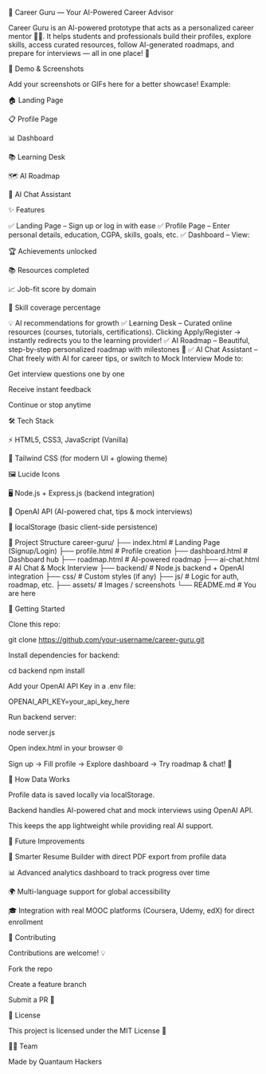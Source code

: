 🌟 Career Guru — Your AI-Powered Career Advisor

Career Guru is an AI-powered prototype that acts as a personalized career mentor 🧑‍💻.
It helps students and professionals build their profiles, explore skills, access curated resources, follow AI-generated roadmaps, and prepare for interviews — all in one place! 🎯

📸 Demo & Screenshots

Add your screenshots or GIFs here for a better showcase!
Example:

🏠 Landing Page

📋 Profile Page

📊 Dashboard

📚 Learning Desk

🗺️ AI Roadmap

🤖 AI Chat Assistant

✨ Features

✅ Landing Page – Sign up or log in with ease
✅ Profile Page – Enter personal details, education, CGPA, skills, goals, etc.
✅ Dashboard – View:

🏆 Achievements unlocked

📚 Resources completed

📈 Job-fit score by domain

🎯 Skill coverage percentage

💡 AI recommendations for growth
✅ Learning Desk – Curated online resources (courses, tutorials, certifications). Clicking Apply/Register → instantly redirects you to the learning provider!
✅ AI Roadmap – Beautiful, step-by-step personalized roadmap with milestones 🌈
✅ AI Chat Assistant – Chat freely with AI for career tips, or switch to Mock Interview Mode to:

Get interview questions one by one

Receive instant feedback

Continue or stop anytime

🛠️ Tech Stack

⚡ HTML5, CSS3, JavaScript (Vanilla)

🎨 Tailwind CSS (for modern UI + glowing theme)

🖼️ Lucide Icons

🖥️ Node.js + Express.js (backend integration)

🔗 OpenAI API (AI-powered chat, tips & mock interviews)

💾 localStorage (basic client-side persistence)

📂 Project Structure
career-guru/
├── index.html          # Landing Page (Signup/Login)
├── profile.html        # Profile creation
├── dashboard.html      # Dashboard hub
├── roadmap.html        # AI-powered roadmap
├── ai-chat.html        # AI Chat & Mock Interview
├── backend/            # Node.js backend + OpenAI integration
├── css/                # Custom styles (if any)
├── js/                 # Logic for auth, roadmap, etc.
├── assets/             # Images / screenshots
└── README.md           # You are here

🚀 Getting Started

Clone this repo:

git clone https://github.com/your-username/career-guru.git


Install dependencies for backend:

cd backend
npm install


Add your OpenAI API Key in a .env file:

OPENAI_API_KEY=your_api_key_here


Run backend server:

node server.js


Open index.html in your browser 🌐

Sign up → Fill profile → Explore dashboard → Try roadmap & chat! 🎉


🔑 How Data Works

Profile data is saved locally via localStorage.

Backend handles AI-powered chat and mock interviews using OpenAI API.

This keeps the app lightweight while providing real AI support.


🎯 Future Improvements

📄 Smarter Resume Builder with direct PDF export from profile data

📊 Advanced analytics dashboard to track progress over time

🌍 Multi-language support for global accessibility

🎓 Integration with real MOOC platforms (Coursera, Udemy, edX) for direct enrollment


🤝 Contributing

Contributions are welcome! 💡

Fork the repo

Create a feature branch

Submit a PR 🚀


📜 License

This project is licensed under the MIT License 📝


👨‍💻 Team

Made by Quantaum Hackers
